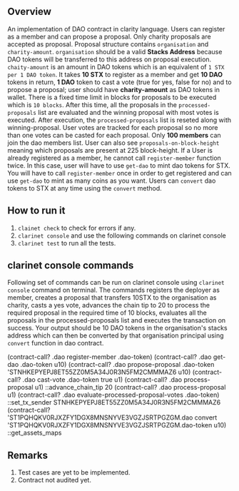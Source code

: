 ## Overview

An implementation of DAO contract in clarity language. Users can register as a member and can propose a proposal. Only charity proposals are accepted as proposal. Proposal structure contains `organisation` and `charity-amount`. `organisation` should be a valid **Stacks Address** because DAO tokens will be transferred to this address on proposal execution. `chaity-amount` is an amount in DAO tokens which is an equivalent of `1 STX per 1 DAO token`. It takes **10 STX** to register as a member and get **10 DAO** tokens in return, **1 DAO** token to cast a vote (true for yes, false for no) and to propose a proposal; user should have **charity-amount** as DAO tokens in wallet. There is a fixed time limit in blocks for proposals to be executed which is `10 blocks`. After this time, all the proposals in the `processed-proposals` list are evaluated and the winning proposal with most votes is executed. After execution, the `processed-proposals` list is reseted along with winning-proposal. User votes are tracked for each proposal so no more than one votes can be casted for each proposal. Only **100 members** can join the dao members list. User can also see `proposals-on-block-height` meaning which proposals are present at 225 block-height. If a User is already registered as a member, he cannot call `register-member` function twice. In this case, user will have to use `get-dao` to mint dao tokens for STX. You will have to call `register-member` once in order to get registered and can use `get-dao` to mint as many coins as you want. Users can `convert` dao tokens to STX at any time using the `convert` method.

## How to run it

1. `clainet check` to check for errors if any.
2. `clarinet console` and use the following commands on clarinet console
3. `clarinet test` to run all the tests.

## clarinet console commands

Following set of commands can be run on clarinet console using `clarinet console` command on terminal. The commands registers the deployer as member, creates a proposal that transfers 10STX to the organisation as charity, casts a yes vote, advances the chain tip to 20 to process the required proposal in the required time of 10 blocks, evaluates all the proposals in the processed-proposals list and executes the transaction on success. Your output should be 10 DAO tokens in the organisation's stacks address which can then be converted by that organisation principal using `convert` function in dao contract.

(contract-call? .dao register-member .dao-token)
(contract-call? .dao get-dao .dao-token u10)
(contract-call? .dao propose-proposal .dao-token 'STNHKEPYEPJ8ET55ZZ0M5A34J0R3N5FM2CMMMAZ6 u10)
(contract-call? .dao cast-vote .dao-token true u1)
(contract-call? .dao process-proposal u1)
::advance_chain_tip 20
(contract-call? .dao process-proposal u1)
(contract-call? .dao evaluate-processed-proposal-votes .dao-token)
::set_tx_sender STNHKEPYEPJ8ET55ZZ0M5A34J0R3N5FM2CMMMAZ6
(contract-call? 'ST1PQHQKV0RJXZFY1DGX8MNSNYVE3VGZJSRTPGZGM.dao convert 'ST1PQHQKV0RJXZFY1DGX8MNSNYVE3VGZJSRTPGZGM.dao-token u10)
::get_assets_maps

## Remarks

1. Test cases are yet to be implemented.
2. Contract not audited yet.
